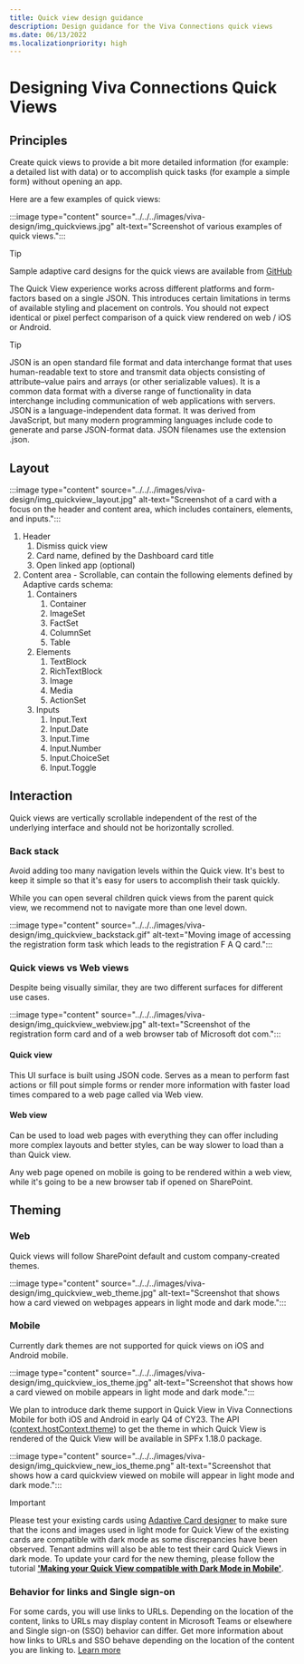 ```yaml
---
title: Quick view design guidance
description: Design guidance for the Viva Connections quick views
ms.date: 06/13/2022
ms.localizationpriority: high
---
```

# Designing Viva Connections Quick Views

## Principles

Create quick views to provide a bit more detailed information (for example: a detailed list with data) or to accomplish quick tasks (for example a simple form) without opening an app.

Here are a few examples of quick views:

:::image type="content" source="../../../images/viva-design/img_quickviews.jpg" alt-text="Screenshot of various examples of quick views.":::

> [!TIP]
> Sample adaptive card designs for the quick views are available from [GitHub](https://github.com/pnp/AdaptiveCards-Templates)

The Quick View experience works across different platforms and form-factors based on a single JSON. This introduces certain limitations in terms of available styling and placement on controls. You should not expect identical or pixel perfect comparison of a quick view rendered on web / iOS or Android.

> [!TIP]
> JSON is an open standard file format and data interchange format that uses human-readable text to store and transmit data objects consisting of attribute–value pairs and arrays (or other serializable values). It is a common data format with a diverse range of functionality in data interchange including communication of web applications with servers. JSON is a language-independent data format. It was derived from JavaScript, but many modern programming languages include code to generate and parse JSON-format data. JSON filenames use the extension .json.

## Layout

:::image type="content" source="../../../images/viva-design/img_quickview_layout.jpg" alt-text="Screenshot of a card with a focus on the header and content area, which includes containers, elements, and inputs.":::

1. Header
   1. Dismiss quick view
   1. Card name​​​​​​​, defined by the Dashboard card title
   1. Open linked app (optional)​​​​​​​
1. Content area - Scrollable, can contain the following elements defined by Adaptive cards schema:
    1. Containers
       1. Container
       1. ImageSet
       1. FactSet
       1. ColumnSet
       1. Table
    1. Elements
       1. TextBlock
       1. RichTextBlock
       1. Image
       1. Media
       1. ActionSet
    1. Inputs
       1. Input.Text
       1. Input.Date
       1. Input.Time
       1. Input.Number
       1. Input.ChoiceSet
       1. Input.Toggle

## Interaction

Quick views are vertically scrollable independent of the rest of the underlying interface and should not be horizontally scrolled.

### Back stack

Avoid adding too many navigation levels within the Quick view. It's best to keep it simple so that it's easy for users to accomplish their task quickly.

While you can open several children quick views from the parent quick view, we recommend not to navigate more than one level down.

:::image type="content" source="../../../images/viva-design/img_quickview_backstack.gif" alt-text="Moving image of accessing the registration form task which leads to the registration F A Q card.":::

### Quick views vs Web views

Despite being visually similar, they are two different surfaces for different use cases.

:::image type="content" source="../../../images/viva-design/img_quickview_webview.jpg" alt-text="Screenshot of the registration form card and of a web browser tab of Microsoft dot com.":::

#### Quick view

This UI surface is built using JSON code. Serves as a mean to perform fast actions or fill pout simple forms or render more information with faster load times compared to a web page called via Web view.

#### Web view

Can be used to load web pages with everything they can offer including more complex layouts and better styles, can be way slower to load than a than Quick view.

Any web page opened on mobile is going to be rendered within a web view, while it's going to be a new browser tab if opened on SharePoint.

## Theming

### We​​​​​​​b

Quick views will follow SharePoint default and custom company-created themes.

:::image type="content" source="../../../images/viva-design/img_quickview_web_theme.jpg" alt-text="Screenshot that shows how a card viewed on webpages appears in light mode and dark mode.":::

### Mobile

Currently dark themes are not supported for quick views on iOS and Android mobile.

:::image type="content" source="../../../images/viva-design/img_quickview_ios_theme.jpg" alt-text="Screenshot that shows how a card viewed on mobile appears in light mode and dark mode.":::

We plan to introduce dark theme support in Quick View in Viva Connections Mobile for both iOS and Android in early Q4 of CY23. The API ([context.hostContext.theme](/javascript/api/sp-adaptive-card-extension-base/ihostcontext)) to get the theme in which Quick View is rendered of the Quick View will be available in SPFx 1.18.0 package.

:::image type="content" source="../../../images/viva-design/img_quickview_new_ios_theme.png" alt-text="Screenshot that shows how a card quickview viewed on mobile will appear in light mode and dark mode.":::

> [!IMPORTANT]
> Please test your existing cards using [Adaptive Card designer](https://adaptivecards.io/designer) to make sure that the icons and images used in light mode for Quick View of the existing cards are compatible with dark mode as some discrepancies have been observed. Tenant admins will also be able to test their card Quick Views in dark mode. To update your card for the new theming, please follow the tutorial [**'Making your Quick View compatible with Dark Mode in Mobile'**](../get-started/making-quickview-compatable-darkmode-mobile.md). 

### Behavior for links and Single sign-on
For some cards, you will use links to URLs. Depending on the location of the content, links to URLs may display content in Microsoft Teams or elsewhere and Single sign-on (SSO) behavior can differ. Get more information about how links to URLs and SSO behave depending on the location of the content you are linking to. [Learn more](/viva/connections/create-dashboard#how-urls-and-single-sign-on-works)
